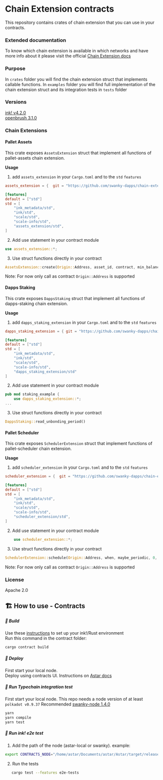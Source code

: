 # Chain Extension contracts
This repository contains crates of chain extension that you can use in your contracts.

### Extended documentation
To know which chain extension is available in which networks and have more info about it please visit the official [Chain Extension docs](https://docs.astar.network/docs/build/wasm/contract_environment/chain-extension/chain_extensions/)

### Purpose
In `crates` folder you will find the chain extension struct that implements callable functions.
In `examples` folder you will find full implementation of the chain extension struct and its integration tests in `tests` folder

### Versions
[ink! v4.2.0](https://github.com/paritytech/ink/releases/tag/v4.2.0)   
[openbrush 3.1.0 ](https://github.com/Brushfam/openbrush-contracts/releases/tag/3.1.0)

### Chain Extensions

#### Pallet Assets
This crate exposes `AssetsExtension` struct that implement all functions of pallet-assets chain extension.    

**Usage**
1. add `assets_extension` in your `Cargo.toml` and to the `std` `features`
```toml
assets_extension = {  git = "https://github.com/swanky-dapps/chain-extension-contracts", default-features = false }

[features]
default = ["std"]
std = [
    "ink_metadata/std",
    "ink/std",
    "scale/std",
    "scale-info/std",
    "assets_extension/std",
]
```

2. Add use statement in your contract module
```rust
use assets_extension::*;

```

3. Use struct functions directly in your contract
```rust
AssetsExtension::create(Origin::Address, asset_id, contract, min_balance)
```

Note: For now only call as contract `Origin::Address` is supported

#### Dapps Staking
This crate exposes `DappsStaking` struct that implement all functions of dapps-staking chain extension.     

**Usage**
1. add `dapps_staking_extension` in your `Cargo.toml` and to the `std` `features`
```toml
dapps_staking_extension = { git = "https://github.com/swanky-dapps/chain-extension-contracts", default-features = false }

[features]
default = ["std"]
std = [
    "ink_metadata/std",
    "ink/std",
    "scale/std",
    "scale-info/std",
    "dapps_staking_extension/std"
]
```

2. Add use statement in your contract module
```rust
pub mod staking_example {
    use dapps_staking_extension::*;
...
```

3. Use struct functions directly in your contract
```rust
DappsStaking::read_unbonding_period()
```

#### Pallet Scheduler
This crate exposes `SchedulerExtension` struct that implement functions of pallet-scheduler chain extension.

**Usage**
1. add `scheduler_extension` in your `Cargo.toml` and to the `std` `features`
```toml
scheduler_extension = {  git = "https://github.com/swanky-dapps/chain-extension-contracts", default-features = false }

[features]
default = ["std"]
std = [
    "ink_metadata/std",
    "ink/std",
    "scale/std",
    "scale-info/std",
    "scheduler_extension/std",
]
```

2. Add use statement in your contract module
```rust
    use scheduler_extension::*;
```

3. Use struct functions directly in your contract
```rust
SchedulerExtension::schedule(Origin::Address, when, maybe_periodic, 0, call_input);
```

Note: For now only call as contract `Origin::Address` is supported

### License
Apache 2.0

## 🏗️ How to use - Contracts
##### 💫 Build
Use these [instructions](https://use.ink/getting-started/setup) to set up your ink!/Rust environment    
Run this command in the contract folder:

```sh
cargo contract build
```

##### 💫 Deploy
First start your local node.  
Deploy using contracts UI. Instructions on [Astar docs](https://docs.astar.network/docs/wasm/sc-dev/polkadotjs-ui)

##### 💫 Run Typechain integration test
First start your local node. 
This repo needs a node version of at least `polkadot v0.9.37`
Recommended [swanky-node 1.4.0](https://github.com/AstarNetwork/swanky-node/releases/tag/v1.4.0)

```sh
yarn
yarn compile
yarn test
```

##### 💫 Run ink! e2e test
1. Add the path of the node (astar-local or swanky). example:
```sh
export CONTRACTS_NODE="/home/astar/Documents/astar/Astar/target/release/astar-collator"
```

2. Run the tests
```sh
   cargo test --features e2e-tests
```